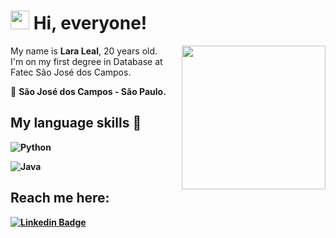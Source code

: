 <h1><img src="https://emojis.slackmojis.com/emojis/images/1570211625/6611/wave-animated.gif?1570211625" width="30"/> Hi, everyone! </h1>

<img align='right' src="https://steamuserimages-a.akamaihd.net/ugc/1631947648964785474/81CBA15178466DD47195A239232202E78987B714/?imw=637&imh=358&ima=fit&impolicy=Letterbox&imcolor=%23000000&letterbox=true" width="230">My name is **Lara Leal**, 20 years old.<br>I'm on my first degree in Database at Fatec São José dos Campos.

📍 <b> São José dos Campos - São Paulo.











## My language skills :rocket:

![Python](https://img.shields.io/badge/python-3670A0?style=for-the-badge&logo=python&logoColor=ffdd54)

![Java](https://img.shields.io/badge/java-%23ED8B00.svg?style=for-the-badge&logo=java&logoColor=white)

##    **Reach me here:**  

[![Linkedin Badge](https://img.shields.io/badge/-LinkedIn-0e76a8?style=flat&logo=Linkedin&logoColor=white)](https://www.linkedin.com/in/laraoleal/)

